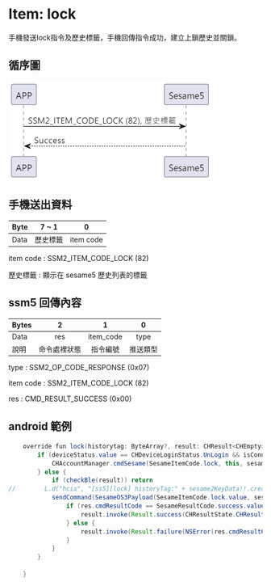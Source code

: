 # Item: lock

手機發送lock指令及歷史標籤，手機回傳指令成功，建立上鎖歷史並關鎖。

## 循序圖

<p align="left" >
  <img src="../src/lock/lock.png" alt="" title="">
</p>

## 手機送出資料

| Byte | 7 ~ 1 |     0     |
|------|:-----:|:---------:|
| Data | 歷史標籤  | item code |

item code : SSM2_ITEM_CODE_LOCK (82)

歷史標籤 : 顯示在 sesame5 歷史列表的標籤

## ssm5 回傳內容

| Bytes |   2    |     1     |  0   |
|-------|:------:|:---------:|:----:|
| Data  |  res   | item_code | type |
| 說明    | 命令處裡狀態 |   指令編號    | 推送類型 |

type : SSM2_OP_CODE_RESPONSE (0x07)

item code : SSM2_ITEM_CODE_LOCK (82)

res : CMD_RESULT_SUCCESS (0x00)

## android 範例

``` java
    override fun lock(historytag: ByteArray?, result: CHResult<CHEmpty>) {
        if (deviceStatus.value == CHDeviceLoginStatus.UnLogin && isConnectedByWM2) {
            CHAccountManager.cmdSesame(SesameItemCode.lock, this, sesame2KeyData!!.hisTagC(historytag), result)
        } else {
            if (checkBle(result)) return
//        L.d("hcia", "[ss5][lock] historyTag:" + sesame2KeyData!!.createHistagV2(historyTag).toHexString())
            sendCommand(SesameOS3Payload(SesameItemCode.lock.value, sesame2KeyData!!.createHistagV2(historytag)), DeviceSegmentType.cipher) { res ->
                if (res.cmdResultCode == SesameResultCode.success.value) {
                    result.invoke(Result.success(CHResultState.CHResultStateBLE(CHEmpty())))
                } else {
                    result.invoke(Result.failure(NSError(res.cmdResultCode.toString(), "CBCentralManager", res.cmdResultCode.toInt())))
                }
            }
        }

    }
```
